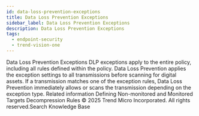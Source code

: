 ```yaml
---
id: data-loss-prevention-exceptions
title: Data Loss Prevention Exceptions
sidebar_label: Data Loss Prevention Exceptions
description: Data Loss Prevention Exceptions
tags:
  - endpoint-security
  - trend-vision-one
---
```


 Data Loss Prevention Exceptions DLP exceptions apply to the entire policy, including all rules defined within the policy. Data Loss Prevention applies the exception settings to all transmissions before scanning for digital assets. If a transmission matches one of the exception rules, Data Loss Prevention immediately allows or scans the transmission depending on the exception type. Related information Defining Non-monitored and Monitored Targets Decompression Rules © 2025 Trend Micro Incorporated. All rights reserved.Search Knowledge Base